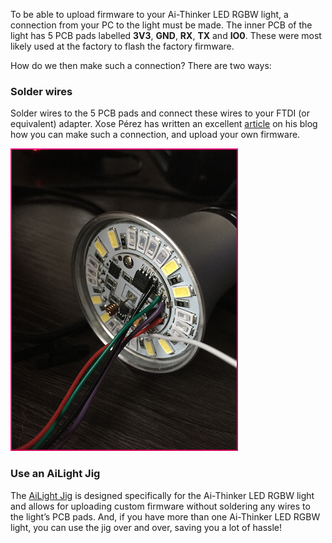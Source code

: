 To be able to upload firmware to your Ai-Thinker LED RGBW light, a connection from your PC to the light must be made. The inner PCB of the light has 5 PCB pads labelled **3V3**, **GND**, **RX**, **TX** and **IO0**. These were most likely used at the factory to flash the factory firmware.

How do we then make such a connection? There are two ways:

### Solder wires
Solder wires to the 5 PCB pads and connect these wires to your FTDI (or equivalent) adapter. Xose Pérez has written an excellent [article](http://tinkerman.cat/ailight-hackable-rgbw-light-bulb/) on his blog how you can make such a connection, and upload your own firmware.

![Ai-Thinker LED RGBW Light with wires soldered](images/ailight_wires.png)

### Use an AiLight Jig
The [AiLight Jig](https://www.sachatelgenhof.nl/blog/ailight-jig) is designed specifically for the Ai-Thinker LED RGBW light and allows for uploading custom firmware without soldering any wires to the light’s PCB pads. And, if you have more than one Ai-Thinker LED RGBW light, you can use the jig over and over, saving you a lot of hassle!